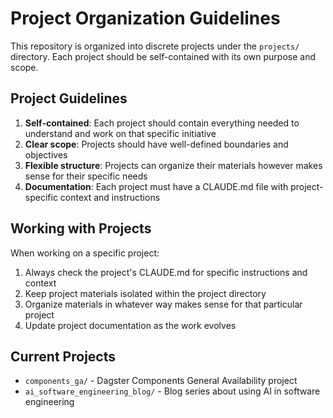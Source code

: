 # Project Organization Guidelines

This repository is organized into discrete projects under the `projects/` directory. Each project should be self-contained with its own purpose and scope.

## Project Guidelines

1. **Self-contained**: Each project should contain everything needed to understand and work on that specific initiative
2. **Clear scope**: Projects should have well-defined boundaries and objectives  
3. **Flexible structure**: Projects can organize their materials however makes sense for their specific needs
4. **Documentation**: Each project must have a CLAUDE.md file with project-specific context and instructions

## Working with Projects

When working on a specific project:
1. Always check the project's CLAUDE.md for specific instructions and context
2. Keep project materials isolated within the project directory
3. Organize materials in whatever way makes sense for that particular project
4. Update project documentation as the work evolves

## Current Projects

- `components_ga/` - Dagster Components General Availability project
- `ai_software_engineering_blog/` - Blog series about using AI in software engineering